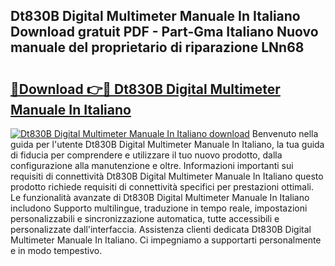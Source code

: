 ## Dt830B Digital Multimeter Manuale In Italiano Download gratuit PDF - Part-Gma Italiano Nuovo manuale del proprietario di riparazione LNn68

# <h2><a href="http://dfelv12.blite.top/?on=Dt830B+Digital+Multimeter+Manuale+In+Italiano">🔗Download 👉🔴 Dt830B Digital Multimeter Manuale In Italiano</a></h2>

[![Dt830B Digital Multimeter Manuale In Italiano download](https://i.imgur.com/lujVjoI.png)](http://dfelv12.blite.top/?on=Dt830B+Digital+Multimeter+Manuale+In+Italiano)
Benvenuto nella guida per l'utente Dt830B Digital Multimeter Manuale In Italiano, la tua guida di fiducia per comprendere e utilizzare il tuo nuovo prodotto, dalla configurazione alla manutenzione e oltre. Informazioni importanti sui requisiti di connettività Dt830B Digital Multimeter Manuale In Italiano questo prodotto richiede requisiti di connettività specifici per prestazioni ottimali. Le funzionalità avanzate di Dt830B Digital Multimeter Manuale In Italiano includono Supporto multilingue, traduzione in tempo reale, impostazioni personalizzabili e sincronizzazione automatica, tutte accessibili e personalizzate dall'interfaccia. Assistenza clienti dedicata Dt830B Digital Multimeter Manuale In Italiano. Ci impegniamo a supportarti personalmente e in modo tempestivo.
